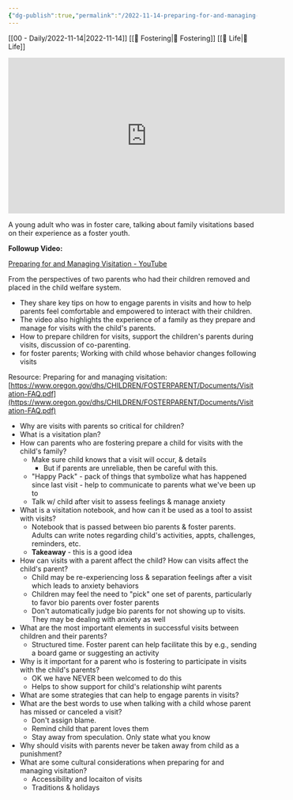 ```yaml
---
{"dg-publish":true,"permalink":"/2022-11-14-preparing-for-and-managing-visitation/"}
---
```



[[00 - Daily/2022-11-14\|2022-11-14]] [[📘 Fostering\|📘 Fostering]] [[📘 Life\|📘 Life]] 

<iframe width="560" height="315" src="https://www.youtube.com/embed/N6x83KQ1Tmo" title="YouTube video player" frameborder="0" allow="accelerometer; autoplay; clipboard-write; encrypted-media; gyroscope; picture-in-picture" allowfullscreen></iframe>

A young adult who was in foster care, talking about family visitations based on their experience as a foster youth.

**Followup Video:**

[Preparing for and Managing Visitation - YouTube](https://www.youtube.com/watch?v=dX1XzINXlmg)

From the perspectives of two parents who had their children removed and placed in the child welfare system.

* They share key tips on how to engage parents in visits and how to help parents feel comfortable and empowered to interact with their children.
* The video also highlights the experience of a family as they prepare and manage for visits with the child's parents.
* How to prepare children for visits, support the children's parents during visits, discussion of co-parenting.
* for foster parents; Working with child whose behavior changes following visits

Resource: Preparing for and managing visitation: [https://www.oregon.gov/dhs/CHILDREN/FOSTERPARENT/Documents/Visitation-FAQ.pdf](https://www.oregon.gov/dhs/CHILDREN/FOSTERPARENT/Documents/Visitation-FAQ.pdf)

* Why are visits with parents so critical for children?
* What is a visitation plan?
* How can parents who are fostering prepare a child for visits with the child's family?
    * Make sure child knows that a visit will occur, & details
        * But if parents are unreliable, then be careful with this.
    * "Happy Pack" - pack of things that symbolize what has happened since last visit - help to communicate to parents what we've been up to
    * Talk w/ child after visit to assess feelings & manage anxiety
* What is a visitation notebook, and how can it be used as a tool to assist with visits?
    * Notebook that is passed between bio parents & foster parents. Adults can write notes regarding child's activities, appts, challenges, reminders, etc.
    * **Takeaway** - this is a good idea
* How can visits with a parent affect the child? How can visits affect the child's parent?
    * Child may be re-experiencing loss & separation feelings after a visit which leads to anxiety behaviors
    * Children may feel the need to "pick" one set of parents, particularly to favor bio parents over foster parents
    * Don't automatically judge bio parents for not showing up to visits. They may be dealing with anxiety as well
* What are the most important elements in successful visits between children and their parents?
    * Structured time. Foster parent can help facilitate this by e.g., sending a board game or suggesting an activity
* Why is it important for a parent who is fostering to participate in visits with the child's parents?
    * OK we have NEVER been welcomed to do this
    * Helps to show support for child's relationship wiht parents
* What are some strategies that can help to engage parents in visits?
* What are the best words to use when talking with a child whose parent has missed or canceled a visit?
    * Don't assign blame.
    * Remind child that parent loves them
    * Stay away from speculation. Only state what you know
* Why should visits with parents never be taken away from child as a punishment?
* What are some cultural considerations when preparing for and managing visitation?
    * Accessibility and locaiton of visits
    * Traditions & holidays